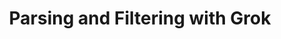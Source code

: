 ---
title: "Parsing and Filtering with Grok"
description: "Parsing and Filtering with Grok"
tags: 
- Linux
- Observability
- DevOps
- Monitoring 
- APM
- Elasticsearch
- Elastic Stack
- ELK Stack
- Logstash
sidebar_position: 9
last_update:
  date: 3/28/2023
---